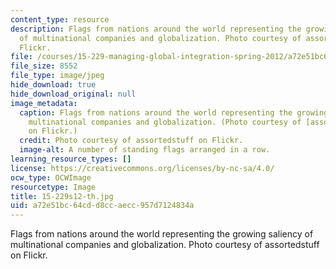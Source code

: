 ```yaml
---
content_type: resource
description: Flags from nations around the world representing the growing saliency
  of multinational companies and globalization. Photo courtesy of assortedstuff on
  Flickr.
file: /courses/15-229-managing-global-integration-spring-2012/a72e51bc64cdd8ccaecc957d7124834a_15-229s12-th.jpg
file_size: 8552
file_type: image/jpeg
hide_download: true
hide_download_original: null
image_metadata:
  caption: Flags from nations around the world representing the growing saliency of
    multinational companies and globalization. (Photo courtesy of [assortedstuff](http://www.flickr.com/photos/assortedstuff/7075229683/)
    on Flickr.)
  credit: Photo courtesy of assortedstuff on Flickr.
  image-alt: A number of standing flags arranged in a row.
learning_resource_types: []
license: https://creativecommons.org/licenses/by-nc-sa/4.0/
ocw_type: OCWImage
resourcetype: Image
title: 15-229s12-th.jpg
uid: a72e51bc-64cd-d8cc-aecc-957d7124834a
---
```

Flags from nations around the world representing the growing saliency of multinational companies and globalization. Photo courtesy of assortedstuff on Flickr.
